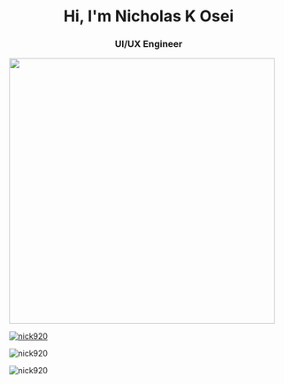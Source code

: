 <h1 align="center">Hi, I'm Nicholas K Osei</h1>
<h3 align="center"> UI/UX Engineer </h3>
<img src="https://cdn.dribbble.com/users/1162077/screenshots/3848914/programmer.gif" alt="" style="width: 30rem;">

<p align="left"> <a href="https://github.com/ryo-ma/github-profile-trophy"><img src="https://github-profile-trophy.vercel.app/?username=nick920" alt="nick920" /></a> </p>



<p><img align="center" src="https://github-readme-stats.vercel.app/api/top-langs?username=nick920&show_icons=true&locale=en&layout=compact" alt="nick920" /></p>

<p><img align="center" src="https://github-readme-streak-stats.herokuapp.com/?user=nick920&" alt="nick920" /></p>



